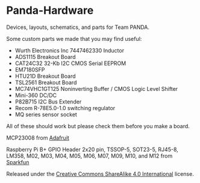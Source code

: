 Panda-Hardware
======

Devices, layouts, schematics, and parts for Team PANDA. 


Some custom parts we made that you may find useful:
* Wurth Electronics Inc 7447462330 Inductor
* ADS1115 Breakout Board
* CAT24C32 32-Kb I2C CMOS Serial EEPROM
* EM7180SFP
* HTU21D Breakout Board
* TSL2561 Breakout Board
* MC74VHC1GT125 Noninverting Buffer / CMOS Logic Level Shifter
* Mini-360 DC/DC
* P82B715 I2C Bus Extender
* Recom R-78E5.0-1.0 switching regulator
* MQ series sensor socket

All of these should work but please check them before you make a board.



MCP23008 from [Adafruit](https://github.com/adafruit/Adafruit-Eagle-Library)

Raspberry Pi B+ GPIO Header 2x20 pin, TSSOP-5, SOT23-5, RJ45-8, LM358, M02, M03, M04, M05, M06, M07, M09, M10, and M12 from [Sparkfun](https://github.com/sparkfun/SparkFun-Eagle-Libraries)

Released under the [Creative Commons ShareAlike 4.0 International](https://creativecommons.org/licenses/by-sa/4.0/) license.

